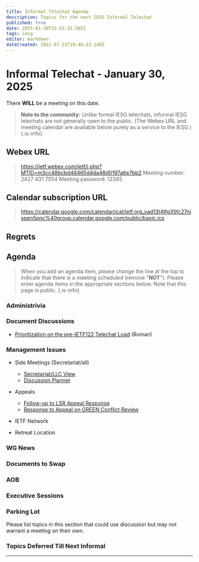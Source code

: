 ```yaml
---
title: Informal Telechat Agenda
description: Topics for the next IESG Informal Telechat
published: true
date: 2025-01-30T15:53:31.565Z
tags: iesg
editor: markdown
dateCreated: 2022-07-23T19:46:23.149Z
---
```


# Informal Telechat - January 30, 2025

There **WILL** be a meeting on this date.

> **Note to the community:** Unlike formal IESG telechats, informal IESG telechats are not generally open to the public. (The Webex URL and meeting calendar are available below purely as a service to the IESG.)
{.is-info}

## Webex URL

> https://ietf.webex.com/ietf/j.php?MTID=m3cc48bcbd48465d4da48d0197a6e7bb2
Meeting number: 2427 431 7054
Meeting password: 12345 


## Calendar subscription URL

> https://calendar.google.com/calendar/ical/ietf.org_vad13t4tfg35fc27nispen5pnc%40group.calendar.google.com/public/basic.ics


## Regrets



## Agenda

> When you add an agenda item, please change the line at the top to indicate that there *is* a meeting scheduled (remove "**NOT**"). Please enter agenda items in the appropriate sections below.
Note that this page is public.
{.is-info}

### Administrivia



### Document Discussions

- [Prioritization on the pre-IETF122 Telechat Load](https://docs.google.com/spreadsheets/d/1RFN7bWnEMuSy8BgkcqrtnnuhpoktMWuozRUZ-5rZApg/edit?gid=0#gid=0) (Roman)

### Management Issues

- Side Meetings (Secretariat/all)
  * [Secretariat/LLC View](https://docs.google.com/document/d/1nFJVatsaDHZNKcg08oZ8ADh63RcayoMA6XIhCRxHMB4/edit?tab=t.0)
  * [Discussion Planner](https://docs.google.com/document/d/1GnF7gb9waGuePZtCpmbvkkLlJylljxv748iWEWIcFPc/edit?tab=t.0#heading=h.fu46bfjet6tc)

- Appeals
  * [Follow-up to LSR Appeal Response](https://mailarchive.ietf.org/arch/msg/lsr/At4vxTdJHX5vjeZbfKHu4CblhBo/)
  * [Response to Appeal on GREEN Conflict Review](https://docs.google.com/document/d/1LCoMlbdk_rebaY6OZKKmJuIPXmJ6j5jAxlvIHnDx2YA/edit?tab=t.0)
  
 - IETF Network  
 - Retreat Location


### WG News 

### Documents to Swap 



### AOB

### Executive Sessions


### Parking Lot
Please list topics in this section that could use discussion but may not warrant a meeting on their own. 


### Topics Deferred Till Next Informal 

-------


